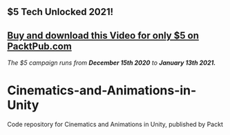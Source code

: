 ## $5 Tech Unlocked 2021!
[Buy and download this Video for only $5 on PacktPub.com](https://www.packtpub.com/product/cinematics-and-animations-in-unity-video/9781838551209)
-----
*The $5 campaign         runs from __December 15th 2020__ to __January 13th 2021.__*

# Cinematics-and-Animations-in-Unity
Code repository for Cinematics and Animations in Unity, published by Packt
